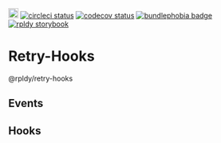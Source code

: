 <a href="https://badge.fury.io/js/%40rpldy%2Fretry-hooks">
    <img src="https://badge.fury.io/js/%40rpldy%2Fretry-hooks.svg" alt="npm version" height="20"></a>
<a href="https://circleci.com/gh/rpldy/react-uploady">
    <img src="https://circleci.com/gh/rpldy/react-uploady.svg?style=svg" alt="circleci status"/></a>  
<a href="https://codecov.io/gh/rpldy/react-uploady">
    <img src="https://codecov.io/gh/rpldy/react-uploady/branch/master/graph/badge.svg" alt="codecov status"/></a> 
<a href="https://bundlephobia.com/result?p=@rpldy/retry-hooks">
    <img src="https://badgen.net/bundlephobia/minzip/@rpldy/retry-hooks" alt="bundlephobia badge"/></a>
<a href="https://react-uploady-storybook.netlify.com/?path=/story/retry-hooks--with-retry">
   <img src="https://cdn.jsdelivr.net/gh/storybookjs/brand@master/badge/badge-storybook.svg" alt="rpldy storybook"/></a> 
   
# Retry-Hooks

@rpldy/retry-hooks

## Events

## Hooks